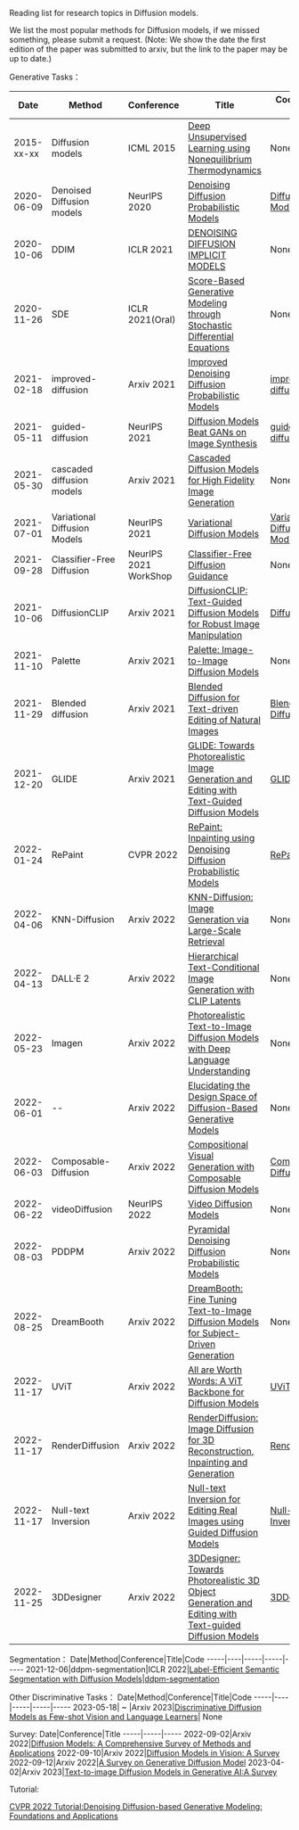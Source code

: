 
Reading list for research topics in Diffusion models.

We list the most popular methods for Diffusion models, if we missed something, please submit a request.
(Note: We show the date the first edition of the paper was submitted to arxiv, but the link to the paper may be up to date.)

Generative Tasks：

Date|Method|Conference|Title|Code/Project Page
-----|----|-----|-----|-----
2015-xx-xx|Diffusion models|ICML 2015|[Deep Unsupervised Learning using Nonequilibrium Thermodynamics](http://proceedings.mlr.press/v37/sohl-dickstein15.pdf)|None
2020-06-09|Denoised Diffusion models|NeurIPS 2020|[Denoising Diffusion Probabilistic Models](https://arxiv.org/pdf/2006.11239.pdf)|[Diffusion Models](https://github.com/hojonathanho/diffusion)
2020-10-06|DDIM|ICLR 2021|[DENOISING DIFFUSION IMPLICIT MODELS](https://arxiv.org/pdf/2010.02502.pdf)|None
2020-11-26|SDE|ICLR 2021(Oral)|[Score-Based Generative Modeling through Stochastic Differential Equations](https://arxiv.org/pdf/2011.13456.pdf)|None
2021-02-18|improved-diffusion|Arxiv 2021|[Improved Denoising Diffusion Probabilistic Models](https://arxiv.org/pdf/2102.09672.pdf)|[improved-diffusion](https://github.com/openai/improved-diffusion)
2021-05-11|guided-diffusion|NeurIPS 2021|[Diffusion Models Beat GANs on Image Synthesis](https://arxiv.org/pdf/2105.05233.pdf)|[guided-diffusion](https://github.com/openai/guided-diffusion)
2021-05-30|cascaded diffusion models|Arxiv 2021|[Cascaded Diffusion Models for High Fidelity Image Generation](https://arxiv.org/pdf/2106.15282.pdf)|None
2021-07-01|Variational Diffusion Models|NeurIPS 2021|[Variational Diffusion Models](https://arxiv.org/pdf/2107.00630.pdf)|[Variational Diffusion Models](https://github.com/google-research/vdm)
2021-09-28|Classifier-Free Diffusion|NeurIPS 2021 WorkShop|[Classifier-Free Diffusion Guidance](https://openreview.net/pdf?id=qw8AKxfYbI)|None
2021-10-06|DiffusionCLIP|Arxiv 2021|[DiffusionCLIP: Text-Guided Diffusion Models for Robust Image Manipulation](https://arxiv.org/pdf/2112.10741.pdf)|[DiffusionCLIP](https://github.com/gwang-kim/DiffusionCLIP)
2021-11-10|Palette|Arxiv 2021|[Palette: Image-to-Image Diffusion Models](https://arxiv.org/pdf/2111.05826.pdf)| None
2021-11-29|Blended diffusion|Arxiv 2021|[Blended Diffusion for Text-driven Editing of Natural Images](https://arxiv.org/pdf/2111.14818.pdf)|[Blended Diffusion](https://omriavrahami.com/blended-diffusion-page/)
2021-12-20|GLIDE|Arxiv 2021|[GLIDE: Towards Photorealistic Image Generation and Editing with Text-Guided Diffusion Models](https://arxiv.org/pdf/2112.10741.pdf)|[GLIDE](https://github.com/openai/glide-text2im)
2022-01-24|RePaint|CVPR 2022|[RePaint: Inpainting using Denoising Diffusion Probabilistic Models](https://arxiv.org/pdf/2201.09865.pdf)|[RePaint](https://www.git.io/RePaint)
2022-04-06|KNN-Diffusion|Arxiv 2022|[KNN-Diffusion: Image Generation via Large-Scale Retrieval](https://arxiv.org/pdf/2204.02849.pdf)|None
2022-04-13|DALL·E 2|Arxiv 2022|[Hierarchical Text-Conditional Image Generation with CLIP Latents](https://arxiv.org/pdf/2204.06125.pdf)|None
2022-05-23|Imagen|Arxiv 2022|[Photorealistic Text-to-Image Diffusion Models with Deep Language Understanding](https://arxiv.org/pdf/2205.11487.pdf)|None
2022-06-01|--|Arxiv 2022|[Elucidating the Design Space of Diffusion-Based Generative Models](https://arxiv.org/pdf/2206.00364.pdf)|None
2022-06-03|Composable-Diffusion|Arxiv 2022|[Compositional Visual Generation with Composable Diffusion Models](https://arxiv.org/pdf/2206.01714.pdf)|[Composable-Diffusion](https://github.com/energy-based-model/Compositional-Visual-Generation-with-Composable-Diffusion-Models-PyTorch)
2022-06-22|videoDiffusion|NeurIPS 2022|[Video Diffusion Models](https://arxiv.org/pdf/2204.03458.pdf)|None
2022-08-03|PDDPM|Arxiv 2022|[Pyramidal Denoising Diffusion Probabilistic Models](https://arxiv.org/pdf/2208.01864.pdf)|None
2022-08-25|DreamBooth|Arxiv 2022|[DreamBooth: Fine Tuning Text-to-Image Diffusion Models for Subject-Driven Generation](https://arxiv.org/pdf/2208.12242.pdf)|None
2022-11-17|UViT|Arxiv 2022|[All are Worth Words: A ViT Backbone for Diffusion Models](https://arxiv.org/pdf/2209.12152.pdf)|[UViT](https://github.com/baofff/U-ViT)
2022-11-17|RenderDiffusion|Arxiv 2022|[RenderDiffusion: Image Diffusion for 3D Reconstruction, Inpainting and Generation](https://arxiv.org/pdf/2211.09869.pdf)|[RenderDiffusion](https://github.com/Anciukevicius/RenderDiffusion)
2022-11-17|Null-text Inversion|Arxiv 2022|[Null-text Inversion for Editing Real Images using Guided Diffusion Models](https://arxiv.org/pdf/2211.09794.pdf)|[Null-text Inversion](https://null-text-inversion.github.io/)
2022-11-25|3DDesigner|Arxiv 2022|[3DDesigner: Towards Photorealistic 3D Object Generation and Editing with Text-guided Diffusion Models](https://arxiv.org/pdf/2211.14108.pdf)|[3DDesigner](https://3ddesigner-diffusion.github.io/)


Segmentation：
Date|Method|Conference|Title|Code
-----|----|-----|-----|-----
2021-12-06|ddpm-segmentation|ICLR 2022|[Label-Efficient Semantic Segmentation with Diffusion Models](https://arxiv.org/pdf/2112.03126.pdf)|[ddpm-segmentation](https://github.com/yandex-research/ddpm-segmentation)

Other Discriminative Tasks：
Date|Method|Conference|Title|Code
-----|----|-----|-----|-----
2023-05-18| ~ |Arxiv 2023|[Discriminative Diffusion Models as Few-shot Vision and Language Learners](https://arxiv.org/pdf/2305.10722.pdf)| None

Survey:
Date|Conference|Title
-----|-----|-----
2022-09-02|Arxiv 2022|[Diffusion Models: A Comprehensive Survey of Methods and Applications](https://arxiv.org/pdf/2209.00796.pdf)
2022-09-10|Arxiv 2022|[Diffusion Models in Vision: A Survey](https://arxiv.org/pdf/2209.04747.pdf)
2022-09-12|Arxiv 2022|[A Survey on Generative Diffusion Model](https://arxiv.org/pdf/2209.02646.pdf)
2023-04-02|Arxiv 2023|[Text-to-image Diffusion Models in Generative AI:A Survey](https://arxiv.org/pdf/2303.07909.pdf)

Tutorial:

[CVPR 2022 Tutorial:Denoising Diffusion-based Generative Modeling: Foundations and Applications](https://cvpr2022-tutorial-diffusion-models.github.io)





